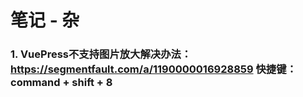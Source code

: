 # 笔记 - 杂

### 1. VuePress不支持图片放大解决办法：https://segmentfault.com/a/1190000016928859  快捷键：command + shift + 8